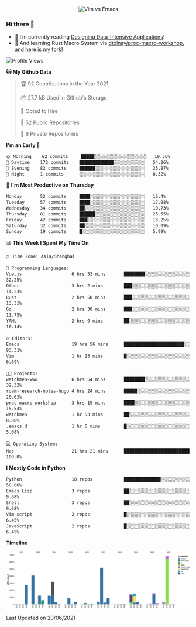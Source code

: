 <p align="center">
    <img src="https://gist.githubusercontent.com/coldnight/e696baffb094e71c96cb302118878eae/raw/40ea5053a6f66cc65f90f437e4173497da225958/banner.gif" alt="Vim vs Emacs" />
</p>

### Hi there 👋

- 📖 I’m currently reading [Designing Data-Intensive Applications](https://www.oreilly.com/library/view/designing-data-intensive-applications/9781491903063/)!
- 🌱 And learning Rust Macro System via [dtolnay/proc-macro-workshop](https://github.com/dtolnay/proc-macro-workshop), and [here is my fork](https://github.com/coldnight/proc-macro-workshop)!

<!--START_SECTION:waka-->
![Profile Views](http://img.shields.io/badge/Profile%20Views-7-blue)

**🐱 My Github Data** 

> 🏆 92 Contributions in the Year 2021
 > 
> 📦 27.7 kB Used in Github's Storage 
 > 
> 💼 Opted to Hire
 > 
> 📜 52 Public Repositories 
 > 
> 🔑 8 Private Repositories  
 > 
**I'm an Early 🐤** 

```text
🌞 Morning    62 commits     █████░░░░░░░░░░░░░░░░░░░░   19.56% 
🌆 Daytime    172 commits    █████████████░░░░░░░░░░░░   54.26% 
🌃 Evening    82 commits     ██████░░░░░░░░░░░░░░░░░░░   25.87% 
🌙 Night      1 commits      ░░░░░░░░░░░░░░░░░░░░░░░░░   0.32%

```
📅 **I'm Most Productive on Thursday** 

```text
Monday       52 commits     ████░░░░░░░░░░░░░░░░░░░░░   16.4% 
Tuesday      57 commits     ████░░░░░░░░░░░░░░░░░░░░░   17.98% 
Wednesday    34 commits     ██░░░░░░░░░░░░░░░░░░░░░░░   10.73% 
Thursday     81 commits     ██████░░░░░░░░░░░░░░░░░░░   25.55% 
Friday       42 commits     ███░░░░░░░░░░░░░░░░░░░░░░   13.25% 
Saturday     32 commits     ██░░░░░░░░░░░░░░░░░░░░░░░   10.09% 
Sunday       19 commits     █░░░░░░░░░░░░░░░░░░░░░░░░   5.99%

```


📊 **This Week I Spent My Time On** 

```text
⌚︎ Time Zone: Asia/Shanghai

💬 Programming Languages: 
Vue.js                   6 hrs 53 mins       ████████░░░░░░░░░░░░░░░░░   32.25% 
Other                    3 hrs 2 mins        ███░░░░░░░░░░░░░░░░░░░░░░   14.23% 
Rust                     2 hrs 50 mins       ███░░░░░░░░░░░░░░░░░░░░░░   13.31% 
Go                       2 hrs 30 mins       ███░░░░░░░░░░░░░░░░░░░░░░   11.75% 
YAML                     2 hrs 9 mins        ██░░░░░░░░░░░░░░░░░░░░░░░   10.14%

🔥 Editors: 
Emacs                    19 hrs 56 mins      ███████████████████████░░   93.31% 
Vim                      1 hr 25 mins        █░░░░░░░░░░░░░░░░░░░░░░░░   6.69%

🐱‍💻 Projects: 
watchmen-www             6 hrs 54 mins       ████████░░░░░░░░░░░░░░░░░   32.32% 
roam-research-notes-hugo 4 hrs 24 mins       █████░░░░░░░░░░░░░░░░░░░░   20.63% 
proc-macro-workshop      3 hrs 19 mins       ████░░░░░░░░░░░░░░░░░░░░░   15.54% 
watchmen                 1 hr 53 mins        ██░░░░░░░░░░░░░░░░░░░░░░░   8.88% 
.emacs.d                 1 hr 5 mins         █░░░░░░░░░░░░░░░░░░░░░░░░   5.08%

💻 Operating System: 
Mac                      21 hrs 21 mins      █████████████████████████   100.0%

```

**I Mostly Code in Python** 

```text
Python                   18 repos            ██████████████░░░░░░░░░░░   58.06% 
Emacs Lisp               3 repos             ██░░░░░░░░░░░░░░░░░░░░░░░   9.68% 
Shell                    3 repos             ██░░░░░░░░░░░░░░░░░░░░░░░   9.68% 
Vim script               2 repos             █░░░░░░░░░░░░░░░░░░░░░░░░   6.45% 
JavaScript               2 repos             █░░░░░░░░░░░░░░░░░░░░░░░░   6.45%

```


**Timeline**

![Chart not found](https://raw.githubusercontent.com/coldnight/coldnight/master/charts/bar_graph.png) 


 Last Updated on 20/06/2021
<!--END_SECTION:waka-->

